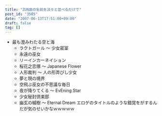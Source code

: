 ```yaml
---
title: "ZUN曲の名前を淡々と並べるだけで"
post_id: "3585"
date: "2007-06-13T17:51:00+09:00"
draft: false
tag: []
---
```



* 最も澄みわたる空と海
  * ラクトガール ～ 少女密室
  * 永遠の巫女
  * リーインカーネイション
  * 桜花之恋塚 ～ Japanese Flower
  * 人形裁判 ～ 人の形弄びし少女
  * 夢と現の境界
  * 空飛ぶ巫女の不思議な毎日
  * 夜が降りてくる ～ EvEning Star
  * 少女秘封倶楽部
  * 幽玄の槭樹 ～ Eternal Dream
エロゲのタイトルのような錯覚をがするんだが気のせいかなｗｗｗｗｗ
